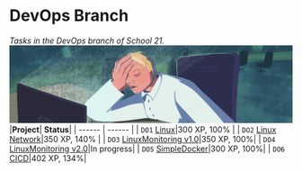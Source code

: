 # **DevOps Branch**

*Tasks in the DevOps branch of School 21.*
![linux_network](Linux/misc/linux_network.png)
|**Project**| **Status**|
| ------ | ------ |
| `DO1` [Linux](https://github.com/Hasuk1/School-21-DevOps_branch/tree/main/Linux)|300 XP, 100% |
| `DO2` [Linux Network](https://github.com/Hasuk1/School-21-DevOps_branch/tree/main/Linux%20Network)|350 XP, 140% |
| `DO3` [LinuxMonitoring v1.0](https://github.com/Hasuk1/School-21-DevOps_branch/tree/main/Linux%20Monitoring)|350 XP, 100%|
| `DO4` [LinuxMonitoring v2.0]()|In progress|
| `DO5` [SimpleDocker](https://github.com/Hasuk1/School-21-DevOps_branch/tree/main/Simple%20Docker)|300 XP, 100%|
| `DO6` [CICD](https://github.com/Hasuk1/School-21-DevOps_branch/tree/main/CI:CD)|402 XP, 134%|
